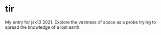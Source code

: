 # tir
My entry for jsk13 2021. Explore the vastness of space as a probe trying to spread the knowledge of a lost earth.
